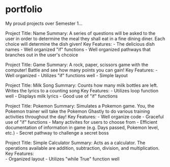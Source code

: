 # portfolio
My proud projects over Semester 1...






Project Title: Name
  Summary: A series of questions will be asked to the user in order to determine the meal they shall eat in a fine dining diner. Each choice will determine the dish given!
  Key Features: 
                - The delicious dish names
                - Well organized "if" functions
                - Well organized pathways that branches out in the user's chcoice

Project Title: Game
  Summary: A rock, paper, scissors game with the computer! Battle and see how many points you can gain!
  Key Features:
                - Well organized
                - Utilizes "if" functions well
                - Simple layout

Project Title: Milk Song
  Summary: Counts how many milk bottles are left. Writes the lyrics to a counting song
  Key Features: 
                - Utilizes loop function well
                - Displays milk lyrics
                - Good use of "if" functions

Project Title: Pokemon
  Summary: Simulates a Pokemon game. You, the Pokemon trainer will take the Pokemon Ghastly to do various training activities throughout the day! 
  Key Features:
                - Well organize code
                - Graceful use of "if" functions 
                - Many activites for users to choose from
                - Efficient documentation of information in game (e.g. Days passed, Pokemon level, etc.)
                - Secret pathway to challenge a secret boss

Project Title: Simple Calculator
  Summary: Acts as a calculator. The operations available are addition, subtraction, division, and multiplication.
  Key Features:   
                - Organized layout
                - Utilizes "while True" function well
              
                
  
